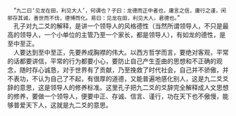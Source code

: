 &emsp;“``九二曰‘见龙在田，利见大人’，何谓也？子曰：龙德而正中者也，庸言之信，庸行之谨，闲邪存其诚，善世而不伐，德博而化。易曰：见龙在田，利见大人，君德也。``”<br>&emsp;孔子对九二爻的解释，是讲一个领导人的风格德性（当然所谓领导人，不只是最高的领导人，一个小单位的主管乃至一个家长，都是领导人），有如龙的德性，是至中至正。<br>&emsp;人要达到至中至正，先要养成胸襟的伟大。以西方哲学而言，要绝对客观，平常的话都要讲信，平常的行为都要小心，要防止自己产生歪曲的思想和不正确的观念，随时存心诚恳，对于世界有了贡献，乃至挽救了时代社会，自己并不骄傲，并不表功，不认为自己了不起，有很厚的道德，又能普遍地感化别人，这是九二爻爻辞的意思，这是领导人的修养标准。这里孔子把九二爻的爻辞完全解释成人文思想的修养，要做一个领导人，便要中正、存诚、信言、谨行，功在天下也不傲慢，能够普爱天下人，这就是九二爻的意思。<br>